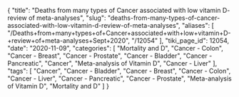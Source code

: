 {
    "title": "Deaths from many types of Cancer associated with low vitamin D- review of meta-analyses",
    "slug": "deaths-from-many-types-of-cancer-associated-with-low-vitamin-d-review-of-meta-analyses",
    "aliases": [
        "/Deaths+from+many+types+of+Cancer+associated+with+low+vitamin+D-+review+of+meta-analyses+Sept+2020",
        "/12054"
    ],
    "tiki_page_id": 12054,
    "date": "2020-11-09",
    "categories": [
        "Mortality and D",
        "Cancer - Colon",
        "Cancer - Breast",
        "Cancer - Prostate",
        "Cancer - Bladder",
        "Cancer - Pancreatic",
        "Cancer",
        "Meta-analysis of Vitamin D",
        "Cancer - Liver"
    ],
    "tags": [
        "Cancer",
        "Cancer - Bladder",
        "Cancer - Breast",
        "Cancer - Colon",
        "Cancer - Liver",
        "Cancer - Pancreatic",
        "Cancer - Prostate",
        "Meta-analysis of Vitamin D",
        "Mortality and D"
    ]
}